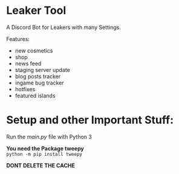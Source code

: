  # Leaker Tool

A Discord Bot for Leakers with many Settings.

Features:
- new cosmetics
- shop
- news feed
- staging server update
- blog posts tracker
- ingame bug tracker
- hotfixes
- featured islands

 # Setup and other Important Stuff:
Run the *main.py* file with Python 3 

**You need the Package tweepy**\
```python -m pip install tweepy```

**DONT DELETE THE CACHE**
